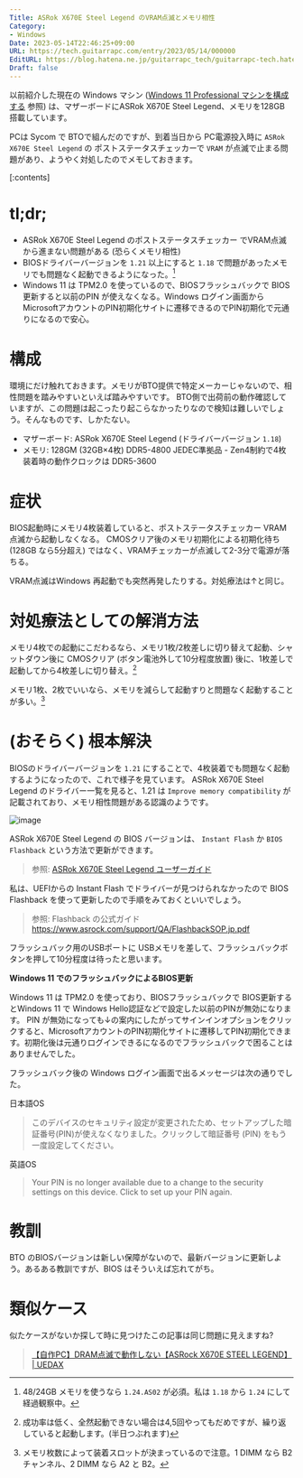 ```yaml
---
Title: ASRok X670E Steel Legend のVRAM点滅とメモリ相性
Category:
- Windows
Date: 2023-05-14T22:46:25+09:00
URL: https://tech.guitarrapc.com/entry/2023/05/14/000000
EditURL: https://blog.hatena.ne.jp/guitarrapc_tech/guitarrapc-tech.hatenablog.com/atom/entry/4207575160648902174
Draft: false
---
```


以前紹介した現在の Windows マシン ([Windows 11 Professional マシンを構成する](https://tech.guitarrapc.com/entry/2023/05/09/759984) 参照) は、マザーボードにASRok X670E Steel Legend、メモリを128GB 搭載しています。

PCは Sycom で BTOで組んだのですが、到着当日から PC電源投入時に `ASRok X670E Steel Legend` の ポストステータスチェッカーで `VRAM` が点滅で止まる問題があり、ようやく対処したのでメモしておきます。

[:contents]

# tl;dr;

* ASRok X670E Steel Legend のポストステータスチェッカー でVRAM点滅から進まない問題がある (恐らくメモリ相性)
* BIOSドライバーバージョンを `1.21` 以上にすると `1.18` で問題があったメモリでも問題なく起動できるようになった。[^1]
* Windows 11 は TPM2.0 を使っているので、BIOSフラッシュバックで BIOS更新すると以前のPIN が使えなくなる。Windows ログイン画面からMicrosoftアカウントのPIN初期化サイトに遷移できるのでPIN初期化で元通りになるので安心。

# 構成

環境にだけ触れておきます。メモリがBTO提供で特定メーカーじゃないので、相性問題を踏みやすいといえば踏みやすいです。
BTO側で出荷前の動作確認していますが、この問題は起こったり起こらなかったりなので検知は難しいでしょう。そんなものです、しかたない。

* マザーボード: ASRok X670E Steel Legend (ドライバーバージョン `1.18`)
* メモリ: 128GM (32GB×4枚) DDR5-4800 JEDEC準拠品 - Zen4制約で4枚装着時の動作クロックは DDR5-3600

# 症状

BIOS起動時にメモリ4枚装着していると、ポストステータスチェッカー VRAM 点滅から起動しなくなる。
CMOSクリア後のメモリ初期化による初期化待ち (128GB なら5分超え) ではなく、VRAMチェッカーが点滅して2-3分で電源が落ちる。

VRAM点滅はWindows 再起動でも突然再発したりする。対処療法は↑と同じ。

# 対処療法としての解消方法

メモリ4枚での起動にこだわるなら、メモリ1枚/2枚差しに切り替えて起動、シャットダウン後に CMOSクリア (ボタン電池外して10分程度放置) 後に、1枚差しで起動してから4枚差しに切り替え。[^2]

メモリ1枚、2枚でいいなら、メモリを減らして起動すりと問題なく起動することが多い。[^3]

# (おそらく) 根本解決

BIOSのドライバーバージョンを `1.21` にすることで、4枚装着でも問題なく起動するようになったので、これで様子を見ています。
ASRok X670E Steel Legend のドライバー一覧を見ると、1.21 は `Improve memory compatibility` が記載されており、メモリ相性問題がある認識のようです。

![image](https://user-images.githubusercontent.com/3856350/238206405-9302c335-5154-40e5-bd09-3ae9bd990096.png)

ASRok X670E Steel Legend の BIOS バージョンは、 `Instant Flash` か `BIOS Flashback` という方法で更新ができます。

> 参照: [ASRok X670E Steel Legend ユーザーガイド](https://download.asrock.com/Manual/X670E%20Steel%20Legend_Japanese.pdf)

私は、UEFIからの Instant Flash でドライバーが見つけられなかったので BIOS Flashback を使って更新したので手順をみておくといいでしょう。

> 参照: Flashback の公式ガイド https://www.asrock.com/support/QA/FlashbackSOP.jp.pdf

フラッシュバック用のUSBポートに USBメモリを差して、フラッシュバックボタンを押して10分程度は待ったと思います。

**Windows 11 でのフラッシュバックによるBIOS更新**

Windows 11 は TPM2.0 を使っており、BIOSフラッシュバックで BIOS更新するとWindows 11 で Windows Hello認証などで設定した以前のPINが無効になります。
PIN が無効になっても↓の案内にしたがってサインインオプションをクリックすると、MicrosoftアカウントのPIN初期化サイトに遷移してPIN初期化できます。初期化後は元通りログインできるになるのでフラッシュバックで困ることはありませんでした。

 フラッシュバック後の Windows ログイン画面で出るメッセージは次の通りでした。

日本語OS
> このデバイスのセキュリティ設定が変更されたため、セットアップした暗証番号(PIN)が使えなくなりました。クリックして暗証番号 (PIN) をもう一度設定してください。

英語OS
> Your PIN is no longer available due to a change to the security settings on this device. Click to set up your PIN again.

# 教訓

BTO のBIOSバージョンは新しい保障がないので、最新バージョンに更新しよう。あるある教訓ですが、BIOS はそういえば忘れてがち。

# 類似ケース

似たケースがないか探して時に見つけたこの記事は同じ問題に見えますね?

> [【自作PC】DRAM点滅で動作しない【ASRock X670E STEEL LEGEND】 | UEDAX](https://uedax.jp/%E3%80%90%E8%87%AA%E4%BD%9Cpc%E3%80%91dram%E7%82%B9%E6%BB%85%E3%81%A7%E5%8B%95%E4%BD%9C%E3%81%97%E3%81%AA%E3%81%84%E3%80%90asrock-x670e-steel-legend%E3%80%91/)

[^1]: 48/24GB メモリを使うなら `1.24.AS02` が必須。私は `1.18` から `1.24` にして経過観察中。
[^2]: 成功率は低く、全然起動できない場合は4,5回やってもだめですが、繰り返していると起動します。(半日つぶれます)
[^3]: メモリ枚数によって装着スロットが決まっているので注意。1 DIMM なら B2チャンネル、2 DIMM なら A2 と B2。
